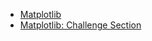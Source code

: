 
- [Matplotlib](https://github.com/achannaung/Data_Analysis/tree/main/Matplotlib/12%20Matplotlib)
- [Matplotlib: Challenge Section](https://github.com/achannaung/Data_Analysis/tree/main/Matplotlib/13%20Challenge%20Section%20-%20Matplotlib)
